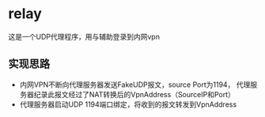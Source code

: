 # relay
这是一个UDP代理程序，用与辅助登录到内网vpn

## 实现思路
- 内网VPN不断向代理服务器发送FakeUDP报文，source Port为1194， 代理服务器纪录此报文经过了NAT转换后的VpnAddress（SourceIP和Port）
- 代理服务器启动UDP 1194端口绑定，将收到的报文转发到VpnAddress
